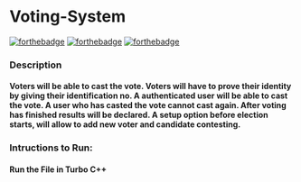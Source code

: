 # Voting-System

[![forthebadge](https://forthebadge.com/images/badges/built-with-love.svg)](https://forthebadge.com)
[![forthebadge](https://forthebadge.com/images/badges/made-with-c.svg)](https://forthebadge.com)
[![forthebadge](https://forthebadge.com/images/badges/check-it-out.svg)](https://forthebadge.com)

### Description

#### Voters will be able to cast the vote. Voters will have to prove their identity by giving their identification no. A authenticated user will be able to cast the vote. A user who has casted the vote cannot cast again. After voting has finished results will be declared. A setup option before election starts, will allow to add new voter and candidate contesting.

### Intructions to Run:
#### Run the File in Turbo C++
